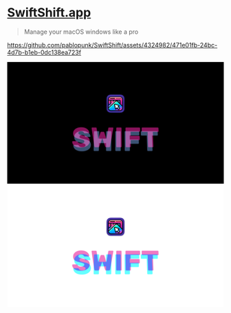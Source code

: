 # [SwiftShift.app](https://swiftshift.app)

> Manage your macOS windows like a pro

https://github.com/pablopunk/SwiftShift/assets/4324982/471e01fb-24bc-4d7b-b1eb-0dc138ea723f

![header](https://github.com/pablopunk/swiftshift.app/blob/main/public/header-dark.png?raw=true#gh-dark-mode-only)
![header](https://github.com/pablopunk/swiftshift.app/blob/main/public/header-light.png?raw=true#gh-light-mode-only)
